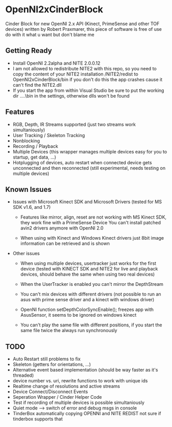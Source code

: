 OpenNI2xCinderBlock
===================

Cinder Block for new OpenNI 2.x API (Kinect, PrimeSense and other TOF devices) 
	written by Robert Praxmarer, this piece of software is free of use do with it what u want but don't blame me 

Getting Ready
-------------

* Install OpenNI 2.2alpha and NITE 2.0.0.12
* I am not allowed to redistribute NITE2 with this repo, so you need to copy the content of your NITE2 installation /NITE2/redist to OpenNI2xCinderBlock/bin
	if you don't do this the app crashes cause it can't find the NITE2.dll
* If you start the app from within Visual Studio be sure to put the working dir ..\..\bin in the settings, otherwise dlls won't be found

Features
--------
* RGB, Depth, IR Streams supported (just two streams work simultaniously)
* User Tracking / Skeleton Tracking
* Nonblocking
* Recording / Playback
* Multiple Devices (this wrapper manages multiple devices easy for you to startup, get data, ...) 
* Hotplugging of devices, auto restart when connected device gets unconnected and then reconnected (still experimental, needs testing on multiple devices)

Known Issues 
------------

* Issues with Microsoft Kinect SDK and Microsoft Drivers (tested for MS SDK v1.6, and 1.7)

	* Features like mirror, align, reset are not working with MS Kinect SDK, they work fine with a PrimeSense Device
	  You can't install patched avin2 drivers anymore with OpenNI 2.0 

	* When using with Kinect and Windows Kinect drivers just 8bit image information can be retrieved and is shown

* Other issues
	
	* When using multiple devices, usertracker just works for the first device 
		(tested with KINECT SDK and NITE2 for live and playback devices, should behave the same when using two real devices)
	
	* When the UserTracker is enabled you can't mirror the DepthStream

	* You can't mix devices with different drivers (not possible to run an asus with prime sense driver and a kinect with windows driver)

	* OpenNI function setDepthColorSyncEnable(); freezes app with AsusSensor, it seems to be ignored on windows kinect 

	* You can't play the same file with different positions, if you start the same file twice the always run synchronously 

TODO
----
* Auto Restart still problems to fix
* Skeleton (getters for orientations, ...)
* Alternative event based implementation (should be way faster as it's threaded)
* device number vs. uri, rewrite functions to work with unique ids
* Realtime change of resolutions and active streams
* Device Connect/Disconnect Events
* Seperation Wrapper / Cinder Helper Code
* Test if recording of multiple devices is possible simultaniously
* Quiet mode --> switch of error and debug msgs in console
* TinderBox automatically copying OPENNI and NITE REDIST not sure if tinderbox supports that